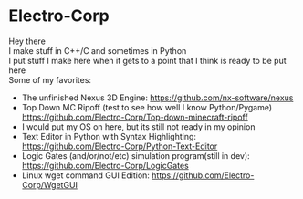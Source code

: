 # Electro-Corp
Hey there<br>
I make stuff in C++/C and sometimes in Python <br>
I put stuff I make here when it gets to a point that I think is ready to be put here <br>
Some of my favorites:<br>
* The unfinished Nexus 3D Engine: https://github.com/nx-software/nexus
* Top Down MC Ripoff (test to see how well I know Python/Pygame) https://github.com/Electro-Corp/Top-down-minecraft-ripoff
* I would put my OS on here, but its still not ready in my opinion 
* Text Editor in Python with Syntax Highlighting: https://github.com/Electro-Corp/Python-Text-Editor
* Logic Gates (and/or/not/etc) simulation program(still in dev): https://github.com/Electro-Corp/LogicGates
* Linux wget command GUI Edition: https://github.com/Electro-Corp/WgetGUI
<ln>
